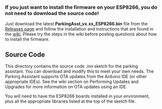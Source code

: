 ### If you just want to install the firmware on your ESP8266, you do not need to download the source code!
Just download the latest **ParkingAsst_vx.xx_ESP8266.bin** file from the [Releases page](https://github.com/Resinchem/ESP-Parking-Assistant/releases) and follow the installation and instructions that are found in the [wiki](https://github.com/Resinchem/ESP-Parking-Assistant/wiki).  Please try the steps in the wiki before posting questions about how to install the firmware.

## Source Code
This directory contains the source code .ino sketch for the parking assistant.  You can download and modify this to meet your own needs.  The Parking Assistant supports OTA updates from the Arduino IDE (or other appropriate IDEs).  See the wiki section on Performing Updates and Upgrades for more information on OTA updates using an IDE.

You will need to have the ESP8266 boards installed in your environment, plus all the appropriate libraries listed at the top of the sketch file.  
